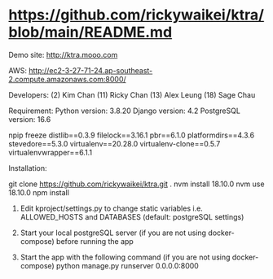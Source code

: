 # https://github.com/rickywaikei/ktra/blob/main/README.md

Demo site: http://ktra.mooo.com

AWS: http://ec2-3-27-71-24.ap-southeast-2.compute.amazonaws.com:8000/

Developers: (2) Kim Chan (11) Ricky Chan (13) Alex Leung (18) Sage Chau

Requirement: Python version: 3.8.20 Django version: 4.2 PostgreSQL version: 16.6  

npip freeze
distlib==0.3.9
filelock==3.16.1
pbr==6.1.0
platformdirs==4.3.6
stevedore==5.3.0
virtualenv==20.28.0
virtualenv-clone==0.5.7
virtualenvwrapper==6.1.1

Installation:

git clone https://github.com/rickywaikei/ktra.git . nvm install 18.10.0 nvm use 18.10.0 npm install

1. Edit kproject/settings.py to change static variables i.e. ALLOWED_HOSTS and DATABASES (default: postgreSQL settings) 

2. Start your local postgreSQL server (if you are not using docker-compose) before running the app

3. Start the app with the following command (if you are not using docker-compose)
    python manage.py runserver 0.0.0.0:8000

